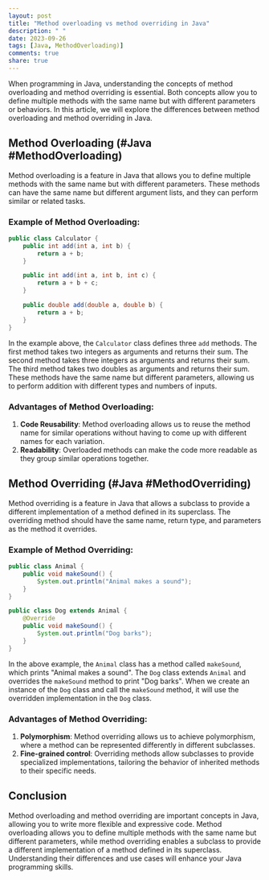 ```yaml
---
layout: post
title: "Method overloading vs method overriding in Java"
description: " "
date: 2023-09-26
tags: [Java, MethodOverloading)]
comments: true
share: true
---
```


When programming in Java, understanding the concepts of method overloading and method overriding is essential. Both concepts allow you to define multiple methods with the same name but with different parameters or behaviors. In this article, we will explore the differences between method overloading and method overriding in Java.

## Method Overloading (#Java #MethodOverloading)

Method overloading is a feature in Java that allows you to define multiple methods with the same name but with different parameters. These methods can have the same name but different argument lists, and they can perform similar or related tasks.

### Example of Method Overloading:

```java
public class Calculator {
    public int add(int a, int b) {
        return a + b;
    }

    public int add(int a, int b, int c) {
        return a + b + c;
    }

    public double add(double a, double b) {
        return a + b;
    }
}
```

In the example above, the `Calculator` class defines three `add` methods. The first method takes two integers as arguments and returns their sum. The second method takes three integers as arguments and returns their sum. The third method takes two doubles as arguments and returns their sum. These methods have the same name but different parameters, allowing us to perform addition with different types and numbers of inputs.

### Advantages of Method Overloading:

1. **Code Reusability**: Method overloading allows us to reuse the method name for similar operations without having to come up with different names for each variation.
2. **Readability**: Overloaded methods can make the code more readable as they group similar operations together.

## Method Overriding (#Java #MethodOverriding)

Method overriding is a feature in Java that allows a subclass to provide a different implementation of a method defined in its superclass. The overriding method should have the same name, return type, and parameters as the method it overrides.

### Example of Method Overriding:

```java
public class Animal {
    public void makeSound() {
        System.out.println("Animal makes a sound");
    }
}

public class Dog extends Animal {
    @Override
    public void makeSound() {
        System.out.println("Dog barks");
    }
}
```

In the above example, the `Animal` class has a method called `makeSound`, which prints "Animal makes a sound". The `Dog` class extends `Animal` and overrides the `makeSound` method to print "Dog barks". When we create an instance of the `Dog` class and call the `makeSound` method, it will use the overridden implementation in the `Dog` class.

### Advantages of Method Overriding:

1. **Polymorphism**: Method overriding allows us to achieve polymorphism, where a method can be represented differently in different subclasses.
2. **Fine-grained control**: Overriding methods allow subclasses to provide specialized implementations, tailoring the behavior of inherited methods to their specific needs.

## Conclusion

Method overloading and method overriding are important concepts in Java, allowing you to write more flexible and expressive code. Method overloading allows you to define multiple methods with the same name but different parameters, while method overriding enables a subclass to provide a different implementation of a method defined in its superclass. Understanding their differences and use cases will enhance your Java programming skills.